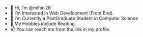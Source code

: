 - 👋 Hi, I’m @mihir-28
- 👀 I’m Interested in Web Development (Front End).
- 🌱 I’m Currently a PostGraduate Student in Computer Science 
- 💞️ My Hobbies include Reading
- 📫 You can reach me from the link in my profile.

<!---
mihir-28/mihir-28 is a ✨ special ✨ repository because its `README.md` (this file) appears on your GitHub profile.
You can click the Preview link to take a look at your changes.
--->
